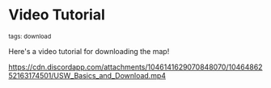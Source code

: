 # Video Tutorial
<sup>tags: download</sup>

Here's a video tutorial for downloading the map!

https://cdn.discordapp.com/attachments/1046141629070848070/1046486252163174501/USW_Basics_and_Download.mp4
